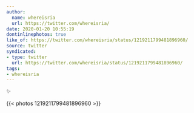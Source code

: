 ```yaml
---
author:
  name: whereisria
  url: https://twitter.com/whereisria/
date: 2020-01-20 10:55:19
dontinlinephotos: true
like_of: https://twitter.com/whereisria/status/1219211799481896960/
source: twitter
syndicated:
- type: twitter
  url: https://twitter.com/whereisria/status/1219211799481896960/
tags:
- whereisria
---
```


✨ 

{{< photos 1219211799481896960 >}}